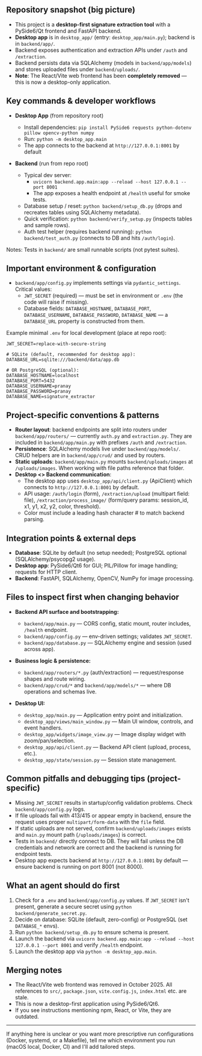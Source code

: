 ## Repository snapshot (big picture)

- This project is a **desktop-first signature extraction tool** with a PySide6/Qt frontend and FastAPI backend.
- **Desktop app** is in `desktop_app/` (entry: `desktop_app/main.py`); backend is in `backend/app/`.
- Backend exposes authentication and extraction APIs under `/auth` and `/extraction`.
- Backend persists data via SQLAlchemy (models in `backend/app/models`) and stores uploaded files under `backend/uploads/`.
- **Note**: The React/Vite web frontend has been **completely removed** — this is now a desktop-only application.

## Key commands & developer workflows

- **Desktop App** (from repository root)
  - Install dependencies: `pip install PySide6 requests python-dotenv pillow opencv-python numpy`
  - Run: `python -m desktop_app.main`
  - The app connects to the backend at `http://127.0.0.1:8001` by default

- **Backend** (run from repo root)
  - Typical dev server:
    - `uvicorn backend.app.main:app --reload --host 127.0.0.1 --port 8001`
    - The app exposes a health endpoint at `/health` useful for smoke tests.
  - Database setup / reset: `python backend/setup_db.py` (drops and recreates tables using SQLAlchemy metadata).
  - Quick verification: `python backend/verify_setup.py` (inspects tables and sample rows).
  - Auth test helper (requires backend running): `python backend/test_auth.py` (connects to DB and hits `/auth/login`).

Notes: Tests in `backend/` are small runnable scripts (not pytest suites).

## Important environment & configuration

- `backend/app/config.py` implements settings via `pydantic_settings`. Critical values:
  - `JWT_SECRET` (required) — must be set in environment or `.env` (the code will raise if missing).
  - Database fields: `DATABASE_HOSTNAME`, `DATABASE_PORT`, `DATABASE_USERNAME`, `DATABASE_PASSWORD`, `DATABASE_NAME` — a `DATABASE_URL` property is constructed from them.

Example minimal `.env` for local development (place at repo root):

```text
JWT_SECRET=replace-with-secure-string

# SQLite (default, recommended for desktop app):
DATABASE_URL=sqlite:///backend/data/app.db

# OR PostgreSQL (optional):
DATABASE_HOSTNAME=localhost
DATABASE_PORT=5432
DATABASE_USERNAME=pranay
DATABASE_PASSWORD=pranay
DATABASE_NAME=signature_extractor
```

## Project-specific conventions & patterns

- **Router layout**: backend endpoints are split into routers under `backend/app/routers/` — currently `auth.py` and `extraction.py`. They are included in `backend/app/main.py` with prefixes `/auth` and `/extraction`.
- **Persistence**: SQLAlchemy models live under `backend/app/models/`. CRUD helpers are in `backend/app/crud/` and used by routers.
- **Static uploads**: `backend/app/main.py` mounts `backend/uploads/images` at `/uploads/images`. When working with file paths reference that folder.
- **Desktop <> Backend communication**:
  - The desktop app uses `desktop_app/api/client.py` (ApiClient) which connects to `http://127.0.0.1:8001` by default.
  - API usage: `/auth/login` (form), `/extraction/upload` (multipart field: file), `/extraction/process_image/` (form/query params: session_id, x1, y1, x2, y2, color, threshold).
  - Color must include a leading hash character # to match backend parsing.

## Integration points & external deps

- **Database**: SQLite by default (no setup needed); PostgreSQL optional (SQLAlchemy/psycopg2 usage).
- **Desktop app**: PySide6/Qt6 for GUI; PIL/Pillow for image handling; requests for HTTP client.
- **Backend**: FastAPI, SQLAlchemy, OpenCV, NumPy for image processing.

## Files to inspect first when changing behavior

- **Backend API surface and bootstrapping:**
  - `backend/app/main.py` — CORS config, static mount, router includes, `/health` endpoint.
  - `backend/app/config.py` — env-driven settings; validates `JWT_SECRET`.
  - `backend/app/database.py` — SQLAlchemy engine and session (used across app).

- **Business logic & persistence:**
  - `backend/app/routers/*.py` (auth/extraction) — request/response shapes and route wiring.
  - `backend/app/crud/*` and `backend/app/models/*` — where DB operations and schemas live.

- **Desktop UI:**
  - `desktop_app/main.py` — Application entry point and initialization.
  - `desktop_app/views/main_window.py` — Main UI window, controls, and event handlers.
  - `desktop_app/widgets/image_view.py` — Image display widget with zoom/pan/selection.
  - `desktop_app/api/client.py` — Backend API client (upload, process, etc.).
  - `desktop_app/state/session.py` — Session state management.

## Common pitfalls and debugging tips (project-specific)

- Missing `JWT_SECRET` results in startup/config validation problems. Check `backend/app/config.py` logs.
- If file uploads fail with 413/415 or appear empty in backend, ensure the request uses proper `multipart/form-data` with the `file` field.
- If static uploads are not served, confirm `backend/uploads/images` exists and `main.py` mount path (`/uploads/images`) is correct.
- Tests in `backend/` directly connect to DB. They will fail unless the DB credentials and network are correct and the backend is running for endpoint tests.
- Desktop app expects backend at `http://127.0.0.1:8001` by default — ensure backend is running on port 8001 (not 8000).

## What an agent should do first

1. Check for a `.env` and `backend/app/config.py` values. If `JWT_SECRET` isn't present, generate a secure secret using `python backend/generate_secret.py`.
2. Decide on database: SQLite (default, zero-config) or PostgreSQL (set `DATABASE_*` envs).
3. Run `python backend/setup_db.py` to ensure schema is present.
4. Launch the backend via `uvicorn backend.app.main:app --reload --host 127.0.0.1 --port 8001` and verify `/health` endpoint.
5. Launch the desktop app via `python -m desktop_app.main`.

## Merging notes

- The React/Vite web frontend was removed in October 2025. All references to `src/`, `package.json`, `vite.config.js`, `index.html` etc. are stale.
- This is now a desktop-first application using PySide6/Qt6.
- If you see instructions mentioning npm, React, or Vite, they are outdated.

---

If anything here is unclear or you want more prescriptive run configurations (Docker, systemd, or a Makefile), tell me which environment you run (macOS local, Docker, CI) and I'll add tailored steps.
